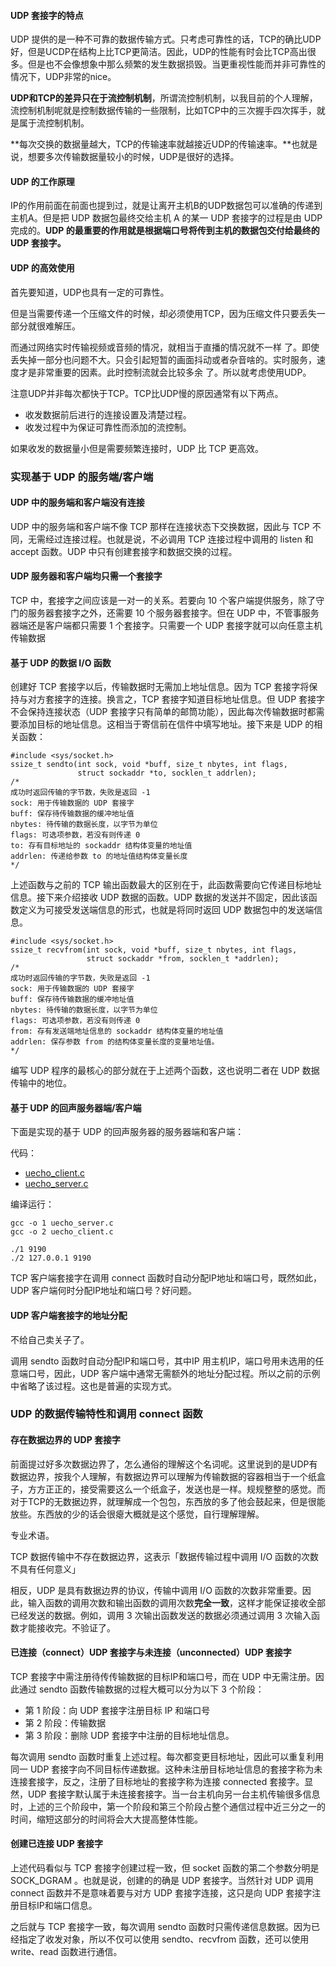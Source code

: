 #### UDP 套接字的特点

UDP 提供的是一种不可靠的数据传输方式。只考虑可靠性的话，TCP的确比UDP好，但是UCDP在结构上比TCP更简洁。因此，UDP的性能有时会比TCP高出很多。但是也不会像想象中那么频繁的发生数据损毁。当更重视性能而并非可靠性的情况下，UDP非常的nice。

**UDP和TCP的差异只在于流控制机制**，所谓流控制机制，以我目前的个人理解，流控制机制呢就是控制数据传输的一些限制，比如TCP中的三次握手四次挥手，就是属于流控制机制。

**每次交换的数据量越大，TCP的传输速率就越接近UDP的传输速率。**也就是说，想要多次传输数据量较小的时候，UDP是很好的选择。

#### UDP 的工作原理

IP的作用前面在前面也提到过，就是让离开主机B的UDP数据包可以准确的传递到主机A。但是把 UDP 数据包最终交给主机 A 的某一 UDP 套接字的过程是由 UDP 完成的。**UDP 的最重要的作用就是根据端口号将传到主机的数据包交付给最终的 UDP 套接字。**

#### UDP 的高效使用

首先要知道，UDP也具有一定的可靠性。

但是当需要传递一个压缩文件的时候，却必须使用TCP，因为压缩文件只要丢失一部分就很难解压。

而通过网络实时传输视频或音频的情况，就相当于直播的情况就不一样 了。即使丢失掉一部分也问题不大。只会引起短暂的画面抖动或者杂音啥的。实时服务，速度才是非常重要的因素。此时控制流就会比较多余 了。所以就考虑使用UDP。

注意UDP并非每次都快于TCP。TCP比UDP慢的原因通常有以下两点。

- 收发数据前后进行的连接设置及清楚过程。
- 收发过程中为保证可靠性而添加的流控制。

如果收发的数据量小但是需要频繁连接时，UDP 比 TCP 更高效。

### 实现基于 UDP 的服务端/客户端

#### UDP 中的服务端和客户端没有连接

UDP 中的服务端和客户端不像 TCP 那样在连接状态下交换数据，因此与 TCP 不同，无需经过连接过程。也就是说，不必调用 TCP 连接过程中调用的 listen 和 accept 函数。UDP 中只有创建套接字和数据交换的过程。

####  UDP 服务器和客户端均只需一个套接字

TCP 中，套接字之间应该是一对一的关系。若要向 10 个客户端提供服务，除了守门的服务器套接字之外，还需要 10 个服务器套接字。但在 UDP 中，不管事服务器端还是客户端都只需要 1 个套接字。只需要一个 UDP 套接字就可以向任意主机传输数据

#### 基于 UDP 的数据 I/O 函数

创建好 TCP 套接字以后，传输数据时无需加上地址信息。因为 TCP 套接字将保持与对方套接字的连接。换言之，TCP 套接字知道目标地址信息。但 UDP 套接字不会保持连接状态（UDP 套接字只有简单的邮筒功能），因此每次传输数据时都需要添加目标的地址信息。这相当于寄信前在信件中填写地址。接下来是 UDP 的相关函数：

```
#include <sys/socket.h>
ssize_t sendto(int sock, void *buff, size_t nbytes, int flags,
               struct sockaddr *to, socklen_t addrlen);
/*
成功时返回传输的字节数，失败是返回 -1
sock: 用于传输数据的 UDP 套接字
buff: 保存待传输数据的缓冲地址值
nbytes: 待传输的数据长度，以字节为单位
flags: 可选项参数，若没有则传递 0
to: 存有目标地址的 sockaddr 结构体变量的地址值
addrlen: 传递给参数 to 的地址值结构体变量长度
*/
```

上述函数与之前的 TCP 输出函数最大的区别在于，此函数需要向它传递目标地址信息。接下来介绍接收 UDP 数据的函数。UDP 数据的发送并不固定，因此该函数定义为可接受发送端信息的形式，也就是将同时返回 UDP 数据包中的发送端信息。

```
#include <sys/socket.h>
ssize_t recvfrom(int sock, void *buff, size_t nbytes, int flags,
                 struct sockaddr *from, socklen_t *addrlen);
/*
成功时返回传输的字节数，失败是返回 -1
sock: 用于传输数据的 UDP 套接字
buff: 保存待传输数据的缓冲地址值
nbytes: 待传输的数据长度，以字节为单位
flags: 可选项参数，若没有则传递 0
from: 存有发送端地址信息的 sockaddr 结构体变量的地址值
addrlen: 保存参数 from 的结构体变量长度的变量地址值。
*/
```

编写 UDP 程序的最核心的部分就在于上述两个函数，这也说明二者在 UDP 数据传输中的地位。

#### 基于 UDP 的回声服务器端/客户端

下面是实现的基于 UDP 的回声服务器的服务器端和客户端：

代码：

- [uecho_client.c](https://github.com/riba2534/TCP-IP-NetworkNote/blob/master/ch06/uecho_client.c)
- [uecho_server.c](https://github.com/riba2534/TCP-IP-NetworkNote/blob/master/ch06/uecho_server.c)

编译运行：

```
gcc -o 1 uecho_server.c
gcc -o 2 uecho_client.c

./1 9190
./2 127.0.0.1 9190
```

TCP 客户端套接字在调用 connect 函数时自动分配IP地址和端口号，既然如此，UDP 客户端何时分配IP地址和端口号？好问题。

#### UDP 客户端套接字的地址分配

不给自己卖关子了。

调用 sendto 函数时自动分配IP和端口号，其中IP 用主机IP，端口号用未选用的任意端口号，因此，UDP 客户端中通常无需额外的地址分配过程。所以之前的示例中省略了该过程。这也是普遍的实现方式。

### UDP 的数据传输特性和调用 connect 函数

#### 存在数据边界的 UDP 套接字

前面提过好多次数据边界了，怎么通俗的理解这个名词呢。这里说到的是UDP有数据边界，按我个人理解，有数据边界可以理解为传输数据的容器相当于一个纸盒子，方方正正的，接受需要这么一个纸盒子，发送也是一样。规规整整的感觉。而对于TCP的无数据边界，就理解成一个包包，东西放的多了他会鼓起来，但是很能放些。东西放的少的话会很瘪大概就是这个感觉，自行理解理解。

专业术语。

TCP 数据传输中不存在数据边界，这表示「数据传输过程中调用 I/O 函数的次数不具有任何意义」

相反，UDP 是具有数据边界的协议，传输中调用 I/O 函数的次数非常重要。因此，输入函数的调用次数和输出函数的调用次数**完全一致**，这样才能保证接收全部已经发送的数据。例如，调用 3 次输出函数发送的数据必须通过调用 3 次输入函数才能接收完。不验证了。

#### 已连接（connect）UDP 套接字与未连接（unconnected）UDP 套接字

TCP 套接字中需注册待传传输数据的目标IP和端口号，而在 UDP 中无需注册。因此通过 sendto 函数传输数据的过程大概可以分为以下 3 个阶段：

- 第 1 阶段：向 UDP 套接字注册目标 IP 和端口号
- 第 2 阶段：传输数据
- 第 3 阶段：删除 UDP 套接字中注册的目标地址信息。

每次调用 sendto 函数时重复上述过程。每次都变更目标地址，因此可以重复利用同一 UDP 套接字向不同目标传递数据。这种未注册目标地址信息的套接字称为未连接套接字，反之，注册了目标地址的套接字称为连接 connected 套接字。显然，UDP 套接字默认属于未连接套接字。当一台主机向另一台主机传输很多信息时，上述的三个阶段中，第一个阶段和第三个阶段占整个通信过程中近三分之一的时间，缩短这部分的时间将会大大提高整体性能。

#### 创建已连接 UDP 套接字

上述代码看似与 TCP 套接字创建过程一致，但 socket 函数的第二个参数分明是 SOCK_DGRAM 。也就是说，创建的的确是 UDP 套接字。当然针对 UDP 调用 connect 函数并不是意味着要与对方 UDP 套接字连接，这只是向 UDP 套接字注册目标IP和端口信息。

之后就与 TCP 套接字一致，每次调用 sendto 函数时只需传递信息数据。因为已经指定了收发对象，所以不仅可以使用 sendto、recvfrom 函数，还可以使用 write、read 函数进行通信。









